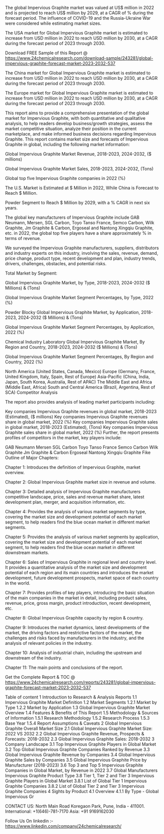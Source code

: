 The global Impervious Graphite market was valued at US$ million in 2022 and is projected to reach US$ million by 2029, at a CAGR of % during the forecast period. The influence of COVID-19 and the Russia-Ukraine War were considered while estimating market sizes.

The USA market for Global Impervious Graphite market is estimated to increase from USD million in 2022 to reach USD million by 2030, at a CAGR during the forecast period of 2023 through 2030.

Download FREE Sample of this Report @ https://www.24chemicalresearch.com/download-sample/243281/global-impervious-graphite-forecast-market-2023-2032-537

The China market for Global Impervious Graphite market is estimated to increase from USD million in 2022 to reach USD million by 2030, at a CAGR during the forecast period of 2023 through 2030.

The Europe market for Global Impervious Graphite market is estimated to increase from USD million in 2022 to reach USD million by 2030, at a CAGR during the forecast period of 2023 through 2030.

This report aims to provide a comprehensive presentation of the global market for Impervious Graphite, with both quantitative and qualitative analysis, to help readers develop business/growth strategies, assess the market competitive situation, analyze their position in the current marketplace, and make informed business decisions regarding Impervious Graphite. This report contains market size and forecasts of Impervious Graphite in global, including the following market information:

Global Impervious Graphite Market Revenue, 2018-2023, 2024-2032, ($ millions)

Global Impervious Graphite Market Sales, 2018-2023, 2024-2032, (Tons)

Global top five Impervious Graphite companies in 2022 (%)

The U.S. Market is Estimated at $ Million in 2022, While China is Forecast to Reach $ Million.

Powder Segment to Reach $ Million by 2029, with a % CAGR in next six years.

The global key manufacturers of Impervious Graphite include GAB Neumann, Mersen, SGL Carbon, Toyo Tanso France, Semco Carbon, Wilk Graphite, Jm Graphite & Carbon, Ergoseal and Nantong Xingqiu Graphite, etc. in 2022, the global top five players have a share approximately % in terms of revenue.

We surveyed the Impervious Graphite manufacturers, suppliers, distributors and industry experts on this industry, involving the sales, revenue, demand, price change, product type, recent development and plan, industry trends, drivers, challenges, obstacles, and potential risks.

Total Market by Segment:

Global Impervious Graphite Market, by Type, 2018-2023, 2024-2032 ($ Millions) & (Tons)

Global Impervious Graphite Market Segment Percentages, by Type, 2022 (%)

Powder
Blocky
Global Impervious Graphite Market, by Application, 2018-2023, 2024-2032 ($ Millions) & (Tons)

Global Impervious Graphite Market Segment Percentages, by Application, 2022 (%)

Chemical Industry
Laboratory
Global Impervious Graphite Market, By Region and Country, 2018-2023, 2024-2032 ($ Millions) & (Tons)

Global Impervious Graphite Market Segment Percentages, By Region and Country, 2022 (%)

North America (United States, Canada, Mexico)
Europe (Germany, France, United Kingdom, Italy, Spain, Rest of Europe)
Asia-Pacific (China, India, Japan, South Korea, Australia, Rest of APAC)
The Middle East and Africa (Middle East, Africa)
South and Central America (Brazil, Argentina, Rest of SCA)
Competitor Analysis

The report also provides analysis of leading market participants including:

Key companies Impervious Graphite revenues in global market, 2018-2023 (Estimated), ($ millions)
Key companies Impervious Graphite revenues share in global market, 2022 (%)
Key companies Impervious Graphite sales in global market, 2018-2023 (Estimated), (Tons)
Key companies Impervious Graphite sales share in global market, 2022 (%)
Further, the report presents profiles of competitors in the market, key players include:

GAB Neumann
Mersen
SGL Carbon
Toyo Tanso France
Semco Carbon
Wilk Graphite
Jm Graphite & Carbon
Ergoseal
Nantong Xingqiu Graphite
Fike
Outline of Major Chapters:

Chapter 1: Introduces the definition of Impervious Graphite, market overview.

Chapter 2: Global Impervious Graphite market size in revenue and volume.

Chapter 3: Detailed analysis of Impervious Graphite manufacturers competitive landscape, price, sales and revenue market share, latest development plan, merger, and acquisition information, etc.

Chapter 4: Provides the analysis of various market segments by type, covering the market size and development potential of each market segment, to help readers find the blue ocean market in different market segments.

Chapter 5: Provides the analysis of various market segments by application, covering the market size and development potential of each market segment, to help readers find the blue ocean market in different downstream markets.

Chapter 6: Sales of Impervious Graphite in regional level and country level. It provides a quantitative analysis of the market size and development potential of each region and its main countries and introduces the market development, future development prospects, market space of each country in the world.

Chapter 7: Provides profiles of key players, introducing the basic situation of the main companies in the market in detail, including product sales, revenue, price, gross margin, product introduction, recent development, etc.

Chapter 8: Global Impervious Graphite capacity by region & country.

Chapter 9: Introduces the market dynamics, latest developments of the market, the driving factors and restrictive factors of the market, the challenges and risks faced by manufacturers in the industry, and the analysis of relevant policies in the industry.

Chapter 10: Analysis of industrial chain, including the upstream and downstream of the industry.

Chapter 11: The main points and conclusions of the report.

Get the Complete Report & TOC @ https://www.24chemicalresearch.com/reports/243281/global-impervious-graphite-forecast-market-2023-2032-537

Table of content
1 Introduction to Research & Analysis Reports
1.1 Impervious Graphite Market Definition
1.2 Market Segments
1.2.1 Market by Type
1.2.2 Market by Application
1.3 Global Impervious Graphite Market Overview
1.4 Features & Benefits of This Report
1.5 Methodology & Sources of Information
1.5.1 Research Methodology
1.5.2 Research Process
1.5.3 Base Year
1.5.4 Report Assumptions & Caveats
2 Global Impervious Graphite Overall Market Size
2.1 Global Impervious Graphite Market Size: 2022 VS 2032
2.2 Global Impervious Graphite Revenue, Prospects & Forecasts: 2018-2032
2.3 Global Impervious Graphite Sales: 2018-2032
3 Company Landscape
3.1 Top Impervious Graphite Players in Global Market
3.2 Top Global Impervious Graphite Companies Ranked by Revenue
3.3 Global Impervious Graphite Revenue by Companies
3.4 Global Impervious Graphite Sales by Companies
3.5 Global Impervious Graphite Price by Manufacturer (2018-2023)
3.6 Top 3 and Top 5 Impervious Graphite Companies in Global Market, by Revenue in 2022
3.7 Global Manufacturers Impervious Graphite Product Type
3.8 Tier 1, Tier 2 and Tier 3 Impervious Graphite Players in Global Market
3.8.1 List of Global Tier 1 Impervious Graphite Companies
3.8.2 List of Global Tier 2 and Tier 3 Impervious Graphite Companies
4 Sights by Product
4.1 Overview
4.1.1 By Type - Global Impervious Gr

CONTACT US:
North Main Road Koregaon Park, Pune, India - 411001.
International: +1(646)-781-7170
Asia: +91 9169162030

Follow Us On linkedin :- https://www.linkedin.com/company/24chemicalresearch/
